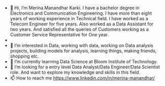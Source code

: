 - 👋 Hi, I’m Merina Manandhar Karki. I have a bachelor degree in Electronics and Communication Engineering. I have more than eight years of working experience in Technical field. I have worked as a Telecom Engineer for five years. Also worked as a Data Assistant for two years. And satisfied all the queries of Customers working as a Customer Service Representative for One year.
- 
- 👀 I’m interested in Data, working with data, working on Data analysis projects, building models for analysis, learning things, making friends, shopping etc.
- 🌱 I’m currently learning Data Science at Bloom Institute of Technology.
- 💞️ I’m looking for a entry level Data Analyst/Data Engineer/Data Scientist role. And want to explore my knowledge and skills in this field.
- 📫 How to reach me https://www.linkedin.com/in/merina-manandhar/

<!---
merinakarki/merinakarki is a ✨ special ✨ repository because its `README.md` (this file) appears on your GitHub profile.
You can click the Preview link to take a look at your changes.
--->
